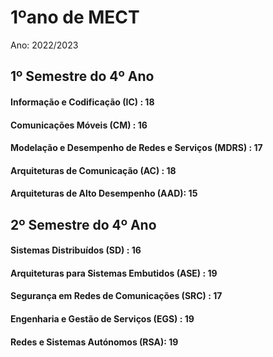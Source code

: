 # 1ºano de MECT
Ano: 2022/2023

## 1º Semestre do 4º Ano
#### Informação e Codificação (IC) : 18
#### Comunicações Móveis (CM) : 16
#### Modelação e Desempenho de Redes e Serviços (MDRS) : 17
#### Arquiteturas de Comunicação (AC) : 18
#### Arquiteturas de Alto Desempenho (AAD): 15

## 2º Semestre do 4º Ano
#### Sistemas Distribuídos (SD) : 16  
#### Arquiteturas para Sistemas Embutidos (ASE) : 19
#### Segurança em Redes de Comunicações (SRC) : 17  
#### Engenharia e Gestão de Serviços (EGS) : 19
#### Redes e Sistemas Autónomos (RSA): 19
